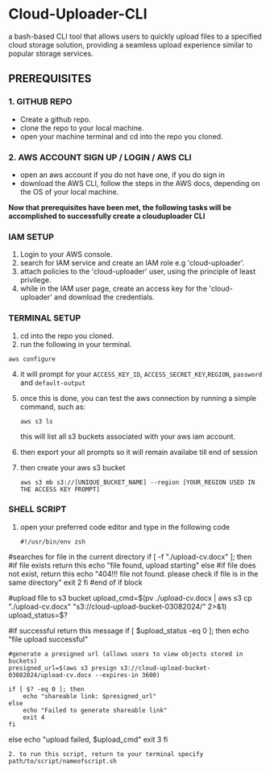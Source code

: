 # Cloud-Uploader-CLI
a bash-based CLI tool that allows users to quickly upload files to a specified cloud storage solution, providing a seamless upload experience similar to popular storage services.


## PREREQUISITES

### 1. GITHUB REPO
- Create a github repo.
-  clone the repo to your local machine.
-  open your machine terminal and cd into the repo you cloned.

### 2. AWS ACCOUNT SIGN UP / LOGIN / AWS CLI
  - open an aws account if you do not have one, if you do sign in
  - download the AWS CLI, follow the steps in the AWS docs, depending on the OS of your local machine.

**Now that prerequisites have been met, the following tasks will be accomplished to successfully create a clouduploader CLI**

### IAM SETUP
1. Login to your AWS console.
2. search for IAM service and create an IAM role e.g 'cloud-uploader'.
3. attach policies to the 'cloud-uploader' user, using the principle of least privilege.
4. while in the IAM user page, create an access key for the 'cloud-uploader' and download the credentials.

### TERMINAL SETUP

1. cd into the repo you cloned.
2. run the following in your terminal.
   
````
aws configure
````
     
4. it will prompt for your `ACCESS_KEY_ID`, `ACCESS_SECRET_KEY`,`REGION`, `password` and `default-output`
5. once this is done, you can test the aws connection by running a simple command, such as:

   ````
   aws s3 ls
   ````
   
   this will list all s3 buckets associated with your aws iam account.

6. then export your all prompts so it will remain availabe till end of session


7. then create your aws s3 bucket

   ````
   aws s3 mb s3://[UNIQUE_BUCKET_NAME] --region [YOUR_REGION USED IN THE ACCESS KEY PROMPT]
   ````
### SHELL SCRIPT

1. open your preferred code editor and type in the following code

   ````
   #!/usr/bin/env zsh

#searches for file in the current directory
if [ -f "./upload-cv.docx" ]; then
#if file exists return this
    echo "file found, upload starting"
else
#if file does not exist, return this
    echo "404!!! file not found. please check if file is in the same directory"
    exit 2
fi #end of if block


#upload file to s3 bucket
upload_cmd=$(pv ./upload-cv.docx | aws s3 cp "./upload-cv.docx" "s3://cloud-upload-bucket-03082024/" 2>&1)
upload_status=$?


#if successful return this message
if [ $upload_status -eq 0 ]; then
    echo "file upload successful"

    #generate a presigned url (allows users to view objects stored in buckets)
    presigned_url=$(aws s3 presign s3://cloud-upload-bucket-03082024/upload-cv.docx --expires-in 3600)

    if [ $? -eq 0 ]; then
        echo "shareable link: $presigned_url"
    else
        echo "Failed to generate shareable link"
        exit 4
    fi
else
    echo "upload failed, $upload_cmd"
    exit 3
fi

````
2. to run this script, return to your terminal specify path/to/script/nameofscript.sh
